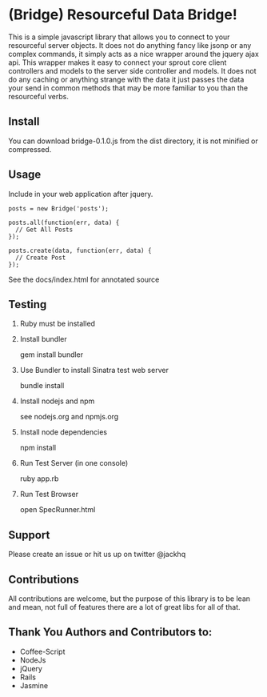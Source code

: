 # (Bridge) Resourceful Data Bridge!

This is a simple javascript library that allows you to connect to
your resourceful server objects.  It does not do anything fancy like
jsonp or any complex commands, it simply acts as a nice wrapper around the jquery ajax api.  This wrapper makes it easy to connect your sprout core client controllers and models to the server side controller and models.  It does not do any caching or anything strange with the data it just passes the data your send in common methods that may be more familiar to you than the resourceful verbs.

## Install

You can download bridge-0.1.0.js from the dist directory, it is not minified or compressed.

## Usage

Include in your web application after jquery.

    posts = new Bridge('posts');
    
    posts.all(function(err, data) {
      // Get All Posts
    });

    posts.create(data, function(err, data) {
      // Create Post
    });
    
    
See the docs/index.html for annotated source

## Testing

1. Ruby must be installed
2. Install bundler

    gem install bundler

3. Use Bundler to install Sinatra test web server

    bundle install

4. Install nodejs and npm

    see nodejs.org and npmjs.org

5. Install node dependencies

    npm install
    
6. Run Test Server (in one console)

    ruby app.rb

7. Run Test Browser

    open SpecRunner.html

## Support

Please create an issue or hit us up on twitter @jackhq

## Contributions

All contributions are welcome, but the purpose of this library is to be
lean and mean, not full of features there are a lot of great libs for all of that.

## Thank You Authors and Contributors to:

* Coffee-Script
* NodeJs
* jQuery
* Rails
* Jasmine
